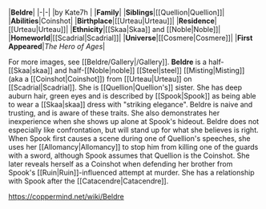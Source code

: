 |**Beldre**|
|-|-|
|by  Kate7h |
|**Family**|
|**Siblings**|[[Quellion\|Quellion]]|
|**Abilities**|Coinshot|
|**Birthplace**|[[Urteau\|Urteau]]|
|**Residence**|[[Urteau\|Urteau]]|
|**Ethnicity**|[[Skaa\|Skaa]] and [[Noble\|Noble]]|
|**Homeworld**|[[Scadrial\|Scadrial]]|
|**Universe**|[[Cosmere\|Cosmere]]|
|**First Appeared**|*The Hero of Ages*|

For more images, see [[Beldre/Gallery\|/Gallery]].
**Beldre** is a half-[[Skaa\|skaa]] and half-[[Noble\|noble]] [[Steel\|steel]] [[Misting\|Misting]] (aka a [[Coinshot\|Coinshot]]) from [[Urteau\|Urteau]] on [[Scadrial\|Scadrial]].
She is [[Quellion\|Quellion's]] sister. She has deep auburn hair, green eyes and is described by [[Spook\|Spook]] as being able to wear a [[Skaa\|skaa]] dress with "striking elegance". Beldre is naive and trusting, and is aware of these traits. She also demonstrates her inexperience when she shows up alone at Spook's hideout.
Beldre does not especially like confrontation, but will stand up for what she believes is right. When Spook first causes a scene during one of Quellion's speeches, she uses her [[Allomancy\|Allomancy]] to stop him from killing one of the guards with a sword, although Spook assumes that Quellion is the Coinshot.
She later reveals herself as a Coinshot when defending her brother from Spook's [[Ruin\|Ruin]]-influenced attempt at murder.
She has a relationship with Spook after the [[Catacendre\|Catacendre]].



https://coppermind.net/wiki/Beldre